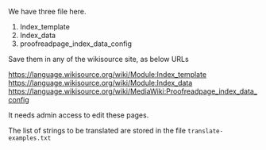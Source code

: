 

We have three file here.

1. Index_template
2. Index_data
3. proofreadpage_index_data_config

Save them in any of the wikisource site, as below URLs

https://language.wikisource.org/wiki/Module:Index_template
https://language.wikisource.org/wiki/Module:Index_data
https://language.wikisource.org/wiki/MediaWiki:Proofreadpage_index_data_config

It needs admin access to edit these pages.

The list of strings to be translated are stored in the file `translate-examples.txt`


